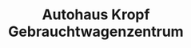 ---
title: "Autohaus Kropf Gebrauchtwagenzentrum"
url: /nuernberg/autohaus-kropf-gebrauchtwagenzentrum/
shop: Autohaus
---